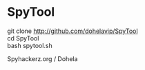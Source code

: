 # SpyTool
git clone http://github.com/dohelavip/SpyTool
<br>
cd SpyTool 
<br>
bash spytool.sh



Spyhackerz.org / Dohela
